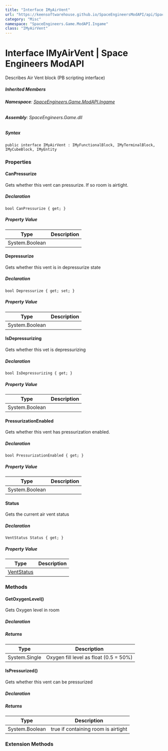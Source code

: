 ```yaml
---
title: "Interface IMyAirVent"
url: "https://keensoftwarehouse.github.io/SpaceEngineersModAPI/api/SpaceEngineers.Game.ModAPI.Ingame.IMyAirVent.html"
category: "Misc"
namespace: "SpaceEngineers.Game.ModAPI.Ingame"
class: "IMyAirVent"
---
```


# Interface IMyAirVent | Space Engineers ModAPI

Describes Air Vent block (PB scripting interface)

##### Inherited Members

###### **Namespace**: [SpaceEngineers.Game.ModAPI.Ingame](https://keensoftwarehouse.github.io/SpaceEngineersModAPI/api/SpaceEngineers.Game.ModAPI.Ingame.html)

###### **Assembly**: SpaceEngineers.Game.dll

##### Syntax

```
public interface IMyAirVent : IMyFunctionalBlock, IMyTerminalBlock, IMyCubeBlock, IMyEntity
```

### Properties

#### CanPressurize

Gets whether this vent can pressurize. If so room is airtight.

##### Declaration

```
bool CanPressurize { get; }
```

##### Property Value

| Type | Description |
| --- | --- |
| System.Boolean |     |

#### Depressurize

Gets whether this vent is in depressurize state

##### Declaration

```
bool Depressurize { get; set; }
```

##### Property Value

| Type | Description |
| --- | --- |
| System.Boolean |     |

#### IsDepressurizing

Gets whether this vet is depressurizing

##### Declaration

```
bool IsDepressurizing { get; }
```

##### Property Value

| Type | Description |
| --- | --- |
| System.Boolean |     |

#### PressurizationEnabled

Gets whether this vent has pressurization enabled.

##### Declaration

```
bool PressurizationEnabled { get; }
```

##### Property Value

| Type | Description |
| --- | --- |
| System.Boolean |     |

#### Status

Gets the current air vent status

##### Declaration

```
VentStatus Status { get; }
```

##### Property Value

| Type | Description |
| --- | --- |
| [VentStatus](https://keensoftwarehouse.github.io/SpaceEngineersModAPI/api/SpaceEngineers.Game.ModAPI.Ingame.VentStatus.html) |     |

### Methods

#### GetOxygenLevel()

Gets Oxygen level in room

##### Declaration

##### Returns

| Type | Description |
| --- | --- |
| System.Single | Oxygen fill level as float (0.5 = 50%) |

#### IsPressurized()

Gets whether this vent can be pressurized

##### Declaration

##### Returns

| Type | Description |
| --- | --- |
| System.Boolean | true if containing room is airtight |

### Extension Methods